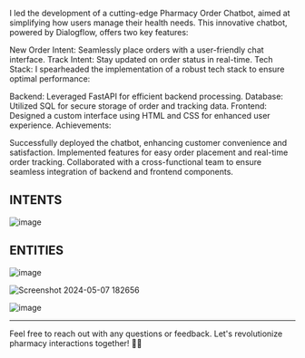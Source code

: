 I led the development of a cutting-edge Pharmacy Order Chatbot, aimed at simplifying how users manage their health needs. This innovative chatbot, powered by Dialogflow, offers two key features:

New Order Intent: Seamlessly place orders with a user-friendly chat interface.
Track Intent: Stay updated on order status in real-time.
Tech Stack:
I spearheaded the implementation of a robust tech stack to ensure optimal performance:

Backend: Leveraged FastAPI for efficient backend processing.
Database: Utilized SQL for secure storage of order and tracking data.
Frontend: Designed a custom interface using HTML and CSS for enhanced user experience.
Achievements:

Successfully deployed the chatbot, enhancing customer convenience and satisfaction.
Implemented features for easy order placement and real-time order tracking.
Collaborated with a cross-functional team to ensure seamless integration of backend and frontend components.


## INTENTS


![image](https://github.com/JayaPradhi/Digital-Pharmacy-Assistant/assets/127920413/8e49c9f3-f3a3-405f-8e60-e2d3cf7a32c5)


## ENTITIES


![image](https://github.com/JayaPradhi/Digital-Pharmacy-Assistant/assets/127920413/b758a5fe-4965-44ce-b666-54d95a0d62bd)



![Screenshot 2024-05-07 182656](https://github.com/JayaPradhi/Digital-Pharmacy-Assistant/assets/127920413/fca73271-cc02-48a7-9df8-f194a3200bba)



![image](https://github.com/JayaPradhi/Digital-Pharmacy-Assistant/assets/127920413/5bad9c7f-cad1-4a26-98b1-b6432714d09c)









---

Feel free to reach out with any questions or feedback. Let's revolutionize pharmacy interactions together! 💊🤖
